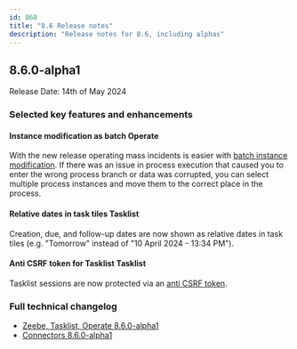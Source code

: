 ```yaml
---
id: 860
title: "8.6 Release notes"
description: "Release notes for 8.6, including alphas"
---
```


## 8.6.0-alpha1

Release Date: 14th of May 2024

### Selected key features and enhancements

#### Instance modification as batch <span class="badge badge--beginner">Operate</span>

<!-- Link to main page in https://github.com/camunda/camunda-docs/pull/3747 -->

With the new release operating mass incidents is easier with [batch instance modification](/components/operate/userguide/process-instance-batch-modification.md). If there was an issue in process execution that caused you to enter the wrong process branch or data was corrupted, you can select multiple process instances and move them to the correct place in the process.

#### Relative dates in task tiles <span class="badge badge--beginner">Tasklist</span>

<!-- No docs available -->

Creation, due, and follow-up dates are now shown as relative dates in task tiles (e.g. "Tomorrow" instead of "10 April 2024 - 13:34 PM").

#### Anti CSRF token for Tasklist <span class="badge badge--beginner">Tasklist</span>

<!-- https://github.com/camunda/camunda-docs/pull/3672 -->

Tasklist sessions are now protected via an [anti CSRF token](/self-managed/tasklist-deployment/tasklist-configuration.md#cross-site-request-forgery-protection).

### Full technical changelog

- [Zeebe, Tasklist, Operate 8.6.0-alpha1](https://github.com/camunda/zeebe/releases/tag/8.6.0-alpha1)
- [Connectors 8.6.0-alpha1](https://github.com/camunda/connectors/releases/tag/8.6.0-alpha1)
